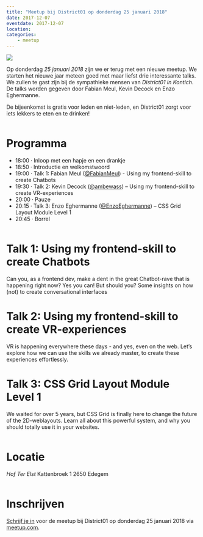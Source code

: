 ```yaml
---
title: "Meetup bij District01 op donderdag 25 januari 2018"
date: 2017-12-07
eventdate: 2017-12-07
location: 
categories: 
    - meetup
---
```

![](https://fronteers.nl/_img/bijeenkomsten/logo.jpeg)

Op donderdag *25 januari 2018* zijn we er terug met een nieuwe meetup. We starten het nieuwe jaar meteen goed met maar liefst drie interessante talks. We zullen te gast zijn bij de sympathieke mensen van *District01 in Kontich*. De talks worden gegeven door Fabian Meul, Kevin Decock en Enzo Eghermanne.

De bijeenkomst is gratis voor leden en niet-leden, en District01 zorgt voor iets lekkers te eten en te drinken!

```

```

# Programma

* 18:00 · Inloop met een hapje en een drankje
* 18:50 · Introductie en welkomstwoord
* 19:00 · Talk 1: Fabian Meul ([@FabianMeul](https://github.com/fabianmeul)) - Using my frontend-skill to create Chatbots
* 19:30 · Talk 2: Kevin Decock ([@ambewass](https://twitter.com/ambewass)) – Using my frontend-skill to create VR-experiences
* 20:00 · Pauze
* 20:15 · Talk 3: Enzo Eghermanne ([@EnzoEghermanne](https://github.com/EnzoEghermanne)) – CSS Grid Layout Module Level 1
* 20:45 · Borrel

```

```

# Talk 1: Using my frontend-skill to create Chatbots

Can you, as a frontend dev, make a dent in the great Chatbot-rave that is happening right now? Yes you can! But should you? Some insights on how (not) to create conversational interfaces

# Talk 2: Using my frontend-skill to create VR-experiences

VR is happening everywhere these days - and yes, even on the web. Let’s explore how we can use the skills we already master, to create these experiences effortlessly.

# Talk 3: CSS Grid Layout Module Level 1

We waited for over 5 years, but CSS Grid is finally here to change the future of the 2D-weblayouts. Learn all about this powerful system, and why you should totally use it in your websites.

```

```

# Locatie

*Hof Ter Elst*
Kattenbroek 1
2650  Edegem

```

```

# Inschrijven

[Schrijf je in](https://www.meetup.com/Fronteers-BE/events/245728363/) voor de meetup bij District01 op donderdag 25 januari 2018 via [meetup.com](https://www.meetup.com/Fronteers-BE/events/245728363/).